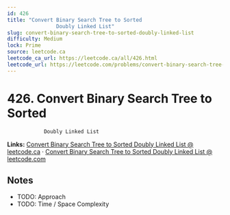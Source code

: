 ```yaml
--- 
id: 426
title: "Convert Binary Search Tree to Sorted
                Doubly Linked List"
slug: convert-binary-search-tree-to-sorted-doubly-linked-list
difficulty: Medium
lock: Prime
source: leetcode.ca
leetcode_ca_url: https://leetcode.ca/all/426.html
leetcode_url: https://leetcode.com/problems/convert-binary-search-tree-to-sorted-doubly-linked-list/
---
```


# 426. Convert Binary Search Tree to Sorted
                Doubly Linked List

**Links:** [Convert Binary Search Tree to Sorted
                Doubly Linked List @ leetcode.ca](https://leetcode.ca/all/426.html) · [Convert Binary Search Tree to Sorted
                Doubly Linked List @ leetcode.com](https://leetcode.com/problems/convert-binary-search-tree-to-sorted-doubly-linked-list/)

## Notes
- TODO: Approach
- TODO: Time / Space Complexity
